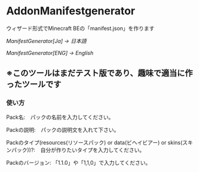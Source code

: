 # AddonManifestgenerator
ウィザード形式でMinecraft BEの「manifest.json」を作ります

*ManifestGenerator[Ja] -> 日本語*

*ManifestGenerator[ENG] -> English*

## ※このツールはまだテスト版であり、趣味で適当に作ったツールです

### 使い方
Pack名:　パックの名前を入力してください。

Packの説明:　パックの説明文を入れて下さい。

Packのタイプ(resources(リソースパック) or data(ビヘイビアー) or skins(スキンパック))?:　自分が作りたいタイプを入力してください。

Packのバージョン: 「1.1.0」や「1,1,0」で入力してください。


